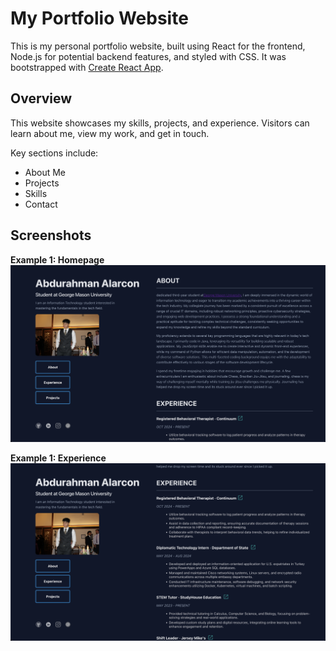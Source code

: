 # My Portfolio Website

This is my personal portfolio website, built using React for the frontend, Node.js for potential backend features, and styled with CSS. It was bootstrapped with [Create React App](https://create-react-app.dev/).

## Overview

This website showcases my skills, projects, and experience. Visitors can learn about me, view my work, and get in touch.

Key sections include:

* About Me
* Projects
* Skills
* Contact

## Screenshots

**Example 1: Homepage**
![Projects Screenshot](https://github.com/isoala/isoapp-react/blob/main/demo/app-screenshot-2.jpg)

**Example 1: Experience**
![Projects Screenshot](https://github.com/isoala/isoapp-react/blob/main/demo/app-screenshot.jpg)